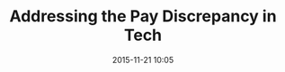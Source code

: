 ---
time: "10:05 - 10:40"
date: 2015-11-21 10:05
room:

title: Addressing the Pay Discrepancy in Tech
speakers: 
  - Tracy Osborn
---